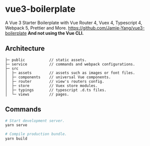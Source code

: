 # vue3-boilerplate

A Vue 3 Starter Boilerplate with Vue Router 4, Vuex 4, Typescript 4, Webpack 5, Prettier and More.
https://github.com/Jamie-Yang/vue3-boilerplate
**And not using the Vue CLI.**

## Architecture

```text
├─ public           // static assets.
├─ service          // commands and webpack configurations.
├─ src
│  ├─ assets        // assets such as images or font files.
│  ├─ components    // universal Vue components.
│  ├─ router        // view's routers config.
│  ├─ store         // Vuex store modules.
│  ├─ typings       // typescript .d.ts files.
│  └─ views         // pages.
```

## Commands

```bash
# Start development server.
yarn serve

# Compile production bundle.
yarn build
```
